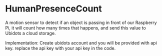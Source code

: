 # HumanPresenceCount
A motion sensor to detect if an object is passing in front of our Raspberry Pi, it will count how many times that happens, and send this value to Ubidots a cloud storage. 

Implementation:
Create ubidots account and you will be provided with api key.
replace the api key with your api key in the code.
